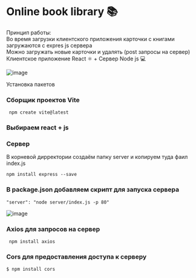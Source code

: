 # Online book library 📚

Принцип работы:   
Во время загрузки клиентского приложения карточки с книгами загружаются c expres js сервера   
Можно загружать новые карточки и удалять (post запросы на сервер)   
Клиентское приложение React &#9883; + Сервер Node js &#128187;   

![image](https://github.com/ScherbakovM/ReactBookLib/assets/109952823/fbb3ceb1-e7a1-463a-ada9-4ada83901b6c)

Установка пакетов 
### Сборщик проектов Vite

```
 npm create vite@latest
```

### Выбираем react + js

### Сервер

В корневой дирректории создаём папку server и копируем туда фаил index.js 

```
npm install express --save
```

### В package.json добавляем скрипт для запуска сервера

```
"server": "node server/index.js -p 80"
```

![image](https://github.com/ScherbakovM/ReactBookLib/assets/109952823/a9809c38-1325-4bd3-a50b-7c0f19fedc6f)


### Axios для запросов на сервер

```
 npm install axios 
```

### Cors для предоставления доступа к серверу

```
$ npm install cors
```
